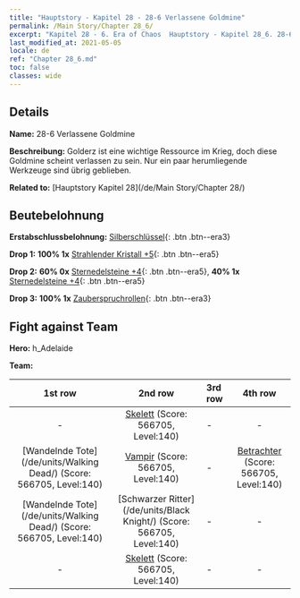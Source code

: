 ```yaml
---
title: "Hauptstory - Kapitel 28 - 28-6 Verlassene Goldmine"
permalink: /Main Story/Chapter 28_6/
excerpt: "Kapitel 28 - 6. Era of Chaos  Hauptstory - Kapitel 28_6. 28-6 Verlassene Goldmine"
last_modified_at: 2021-05-05
locale: de
ref: "Chapter 28_6.md"
toc: false
classes: wide
---
```


## Details

 **Name:** 28-6 Verlassene Goldmine

 **Beschreibung:** Golderz ist eine wichtige Ressource im Krieg, doch diese Goldmine scheint verlassen zu sein. Nur ein paar herumliegende Werkzeuge sind übrig geblieben.

 **Related to:** [Hauptstory Kapitel 28](/de/Main Story/Chapter 28/)

## Beutebelohnung

 **Erstabschlussbelohnung:** [Silberschlüssel](/ItemsDE/con_693/){: .btn .btn--era3}

 **Drop 1:** **100% 1x** [Strahlender Kristall +5](/ItemsDE/mat_101/){: .btn .btn--era5}

 **Drop 2:** **60% 0x** [Sternedelsteine +4](/ItemsDE/mat_93/){: .btn .btn--era5}, **40% 1x** [Sternedelsteine +4](/ItemsDE/mat_93/){: .btn .btn--era5}

 **Drop 3:** **100% 1x** [Zauberspruchrollen](/ItemsDE/con_694/){: .btn .btn--era3}


## Fight against Team
 **Hero:** h_Adelaide

 **Team:**


  | 1st row | 2nd row | 3rd row | 4th row |
  |:----:|:----:|:----|:----:|
  | - | [Skelett](/de/units/Skeleton/) (Score: 566705, Level:140)  | - | - |
  | [Wandelnde Tote](/de/units/Walking Dead/) (Score: 566705, Level:140)  | [Vampir](/de/units/Vampire/) (Score: 566705, Level:140)  | - | [Betrachter](/de/units/Beholder/) (Score: 566705, Level:140)  |
  | [Wandelnde Tote](/de/units/Walking Dead/) (Score: 566705, Level:140)  | [Schwarzer Ritter](/de/units/Black Knight/) (Score: 566705, Level:140)  | - | - |
  | - | [Skelett](/de/units/Skeleton/) (Score: 566705, Level:140)  | - | - |


